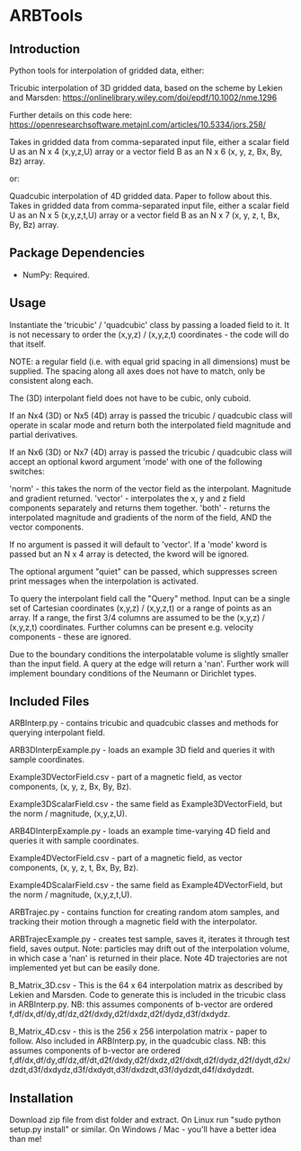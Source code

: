 ARBTools
=======

Introduction
------------

Python tools for interpolation of gridded data, either:

Tricubic interpolation of 3D gridded data, based on the scheme by Lekien and Marsden: https://onlinelibrary.wiley.com/doi/epdf/10.1002/nme.1296

Further details on this code here: https://openresearchsoftware.metajnl.com/articles/10.5334/jors.258/

Takes in gridded data from comma-separated input file, either a scalar field U as an N x 4 (x,y,z,U) array or a vector field B as an N x 6 (x, y, z, Bx, By, Bz) array.

or:

Quadcubic interpolation of 4D gridded data. Paper to follow about this.
Takes in gridded data from comma-separated input file, either a scalar field U as an N x 5 (x,y,z,t,U) array or a vector field B as an N x 7 (x, y, z, t, Bx, By, Bz) array.


Package Dependencies
--------------------
- NumPy: Required.

Usage
-----

Instantiate the 'tricubic' / 'quadcubic' class by passing a loaded field to it. It is not necessary to order the (x,y,z) / (x,y,z,t) coordinates - the code will do that itself.

NOTE: a regular field (i.e. with equal grid spacing in all dimensions) must be supplied. The spacing along all axes does not have to match, only be consistent along each.

The (3D) interpolant field does not have to be cubic, only cuboid.

If an Nx4 (3D) or Nx5 (4D) array is passed the tricubic / quadcubic class will operate in scalar mode and return both the interpolated field magnitude and partial derivatives. 

If an Nx6 (3D) or Nx7 (4D) array is passed the tricubic / quadcubic class will accept an optional kword argument 'mode' with one of the following switches:

'norm' - this takes the norm of the vector field as the interpolant. Magnitude and gradient returned.
'vector' - interpolates the x, y and z field components separately and returns them together.
'both' - returns the interpolated magnitude and gradients of the norm of the field, AND the vector components.

If no argument is passed it will default to 'vector'. If a 'mode' kword is passed but an N x 4 array is detected, the kword will be ignored.

The optional argument "quiet" can be passed, which suppresses screen print messages when the interpolation is activated. 

To query the interpolant field call the "Query" method. Input can be a single set of Cartesian coordinates (x,y,z) / (x,y,z,t) or a range of points as an array.
If a range, the first 3/4 columns are assumed to be the (x,y,z) / (x,y,z,t) coordinates. Further columns can be present e.g. velocity components - these are ignored.

Due to the boundary conditions the interpolatable volume is slightly smaller than the input field. A query at the edge will return a 'nan'. Further work will implement boundary conditions of the Neumann or Dirichlet types.

Included Files
--------------

ARBInterp.py - contains tricubic and quadcubic classes and methods for querying interpolant field.

ARB3DInterpExample.py - loads an example 3D field and queries it with sample coordinates.

Example3DVectorField.csv - part of a magnetic field, as vector components, (x, y, z, Bx, By, Bz).

Example3DScalarField.csv - the same field as Example3DVectorField, but the norm / magnitude, (x,y,z,U).

ARB4DInterpExample.py - loads an example time-varying 4D field and queries it with sample coordinates.

Example4DVectorField.csv - part of a magnetic field, as vector components, (x, y, z, t, Bx, By, Bz).

Example4DScalarField.csv - the same field as Example4DVectorField, but the norm / magnitude, (x,y,z,t,U).

ARBTrajec.py - contains function for creating random atom samples, and tracking their motion through a magnetic field with the interpolator.

ARBTrajecExample.py - creates test sample, saves it, iterates it through test field, saves output. Note: particles may drift out of the interpolation volume, in which case a 'nan' is returned in their place. Note 4D trajectories are not implemented yet but can be easily done.

B_Matrix_3D.csv - This is the 64 x 64 interpolation matrix as described by Lekien and Marsden. Code to generate this is included in the tricubic class in ARBInterp.py. NB: this assumes components of b-vector are ordered f,df/dx,df/dy,df/dz,d2f/dxdy,d2f/dxdz,d2f/dydz,d3f/dxdydz.

B_Matrix_4D.csv - this is the 256 x 256 interpolation matrix - paper to follow. Also included in ARBInterp.py, in the quadcubic class. NB: this assumes components of b-vector are ordered f,df/dx,df/dy,df/dz,df/dt,d2f/dxdy,d2f/dxdz,d2f/dxdt,d2f/dydz,d2f/dydt,d2x/dzdt,d3f/dxdydz,d3f/dxdydt,d3f/dxdzdt,d3f/dydzdt,d4f/dxdydzdt.

Installation
------------

Download zip file from dist folder and extract. On Linux run "sudo python setup.py install" or similar. On Windows / Mac - you'll have a better idea than me!
